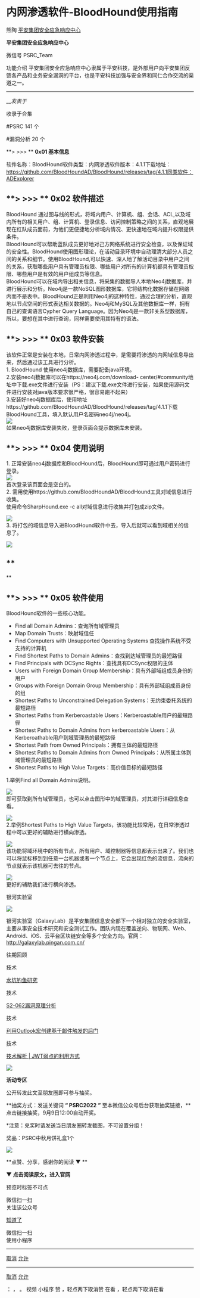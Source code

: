 #  内网渗透软件-BloodHound使用指南

熊陶  [ 平安集团安全应急响应中心 ](javascript:void\(0\);)

**平安集团安全应急响应中心** ![]()

微信号 PSRC_Team

功能介绍 平安集团安全应急响应中心隶属于平安科技，是外部用户向平安集团反馈各产品和业务安全漏洞的平台，也是平安科技加强与安全界和同仁合作交流的渠道之一。

____

___发表于_

收录于合集

#PSRC 141 个

#漏洞分析 20 个

  

**> >>> ** **0x01  基本信息**

  

软件名称：BloodHound软件类型：内网渗透软件版本：4.1.1下载地址：https://github.com/BloodHoundAD/BloodHound/releases/tag/4.1.1同类软件：ADExplorer

##  

##  **> >>> ** **0x02 软件描述**

  
BloodHound
通过图与线的形式，将域内用户、计算机、组、会话、ACL,以及域内所有的相关用户、组、计算机、登录信息、访问控制策略之间的关系，直观地展现在红队成员面前，为他们更便捷地分析域内情况、更快速地在域内提升权限提供条件。  
BloodHound可以帮助蓝队成员更好地对己方网络系统进行安全检查，以及保证域的安全性。BloodHound使用图形理论，在活动目录环境中自动理清大部分人员之间的关系和细节。使用BloodHound,可以快速、深人地了解活动目录中用户之间的关系，获取哪些用户具有管理员权限、哪些用户对所有的计算机都具有管理员权限、哪些用户是有效的用户组成员等信息。  
BloodHound可以在域内导出相关信息，将采集的数据导人本地Neo4j数据库，并进行展示和分析。Neo4j是一款NoSQL图形数据库，它将结构化数据存储在网络内而不是表中。BloodHound正是利用Neo4j的这种特性，通过合理的分析，直观地以节点空间的形式表达相关数据的。Neo4j和MySQL及其他数据库一样，拥有自己的查询语言Cypher
Query Language。因为Neo4j是一款非关系型数据库，所以，要想在其中进行查询，同样需要使用其特有的语法。

##  

##  **> >>> ** **0x03 软件安装**

  
该软件正常是安装在本地，日常内网渗透过程中，是需要将渗透的内网域信息导出来，然后通过该工具进行分析。  
1\. BloodHound 使用neo4j数据库，需要配备java环境。  
2.安装neo4j数据库可以在https://neo4j.com/download-
center/#community地址中下载.exe文件进行安装（PS：建议下载.exe文件进行安装，如果使用源码文件进行安装对java版本要求很严格，很容易跑不起来）  
3.安装好neo4j数据库后，使用地址https://github.com/BloodHoundAD/BloodHound/releases/tag/4.1.1下载BloodHound工具，填入默认用户名密码neo4j/neo4j。  
![](https://gitee.com/fuli009/images/raw/master/public/20220923141402.png)  
如果neo4j数据库安装失败，登录页面会提示数据库未安装。

##  

##  **> >>> ** **0x04 使用说明**

  
1\. 正常安装neo4j数据库和BloodHound后，BloodHound即可通过用户密码进行登录。  
![](https://gitee.com/fuli009/images/raw/master/public/20220923141403.png)  
首次登录该页面会是空白的。  
2\. 需用使用https://github.com/BloodHoundAD/BloodHound工具对域信息进行收集。  
使用命令SharpHound.exe -c all对域信息进行收集并打包成zip文件。  
  
![](https://gitee.com/fuli009/images/raw/master/public/20220923141405.png)  
3\. 将打包的域信息导入进BloodHound软件中去，导入后就可以看到域相关的信息了。  
  

![](https://gitee.com/fuli009/images/raw/master/public/20220923141407.png)

##  **  
**

##  **> >>> ** **0x05  软件使用**

  
BloodHound软件的一些核心功能。

  * Find all Domain Admins：查询所有域管理员
  * Map Domain Trusts：映射域信任
  * Find Computers with Unsupported Operating Systems 查找操作系统不受支持的计算机
  * Find Shortest Paths to Domain Admins：查找到达域管理员的最短路径
  * Find Principals with DCSync Rights：查找具有DCSync权限的主体
  * Users with Foreign Domain Group Membership：具有外部域组成员身份的用户
  * Groups with Foreign Domain Group Membership：具有外部域组成员身份的组
  * Shortest Paths to Unconstrained Delegation Systems：无约束委托系统的最短路径
  * Shortest Paths from Kerberoastable Users：Kerberoastable用户的最短路径
  * Shortest Paths to Domain Admins from kerberoastable Users：从Kerberoathable用户到域管理员的最短路径
  * Shortest Path from Owned Principals：拥有主体的最短路径
  * Shortest Paths to Domain Admins from Owned Principals：从所属主体到域管理员的最短路径
  * Shortest Paths to High Value Targets：高价值目标的最短路径

  
1.举例Find all Domain Admins说明。  
  
![](https://gitee.com/fuli009/images/raw/master/public/20220923141409.png)  
即可获取到所有域管理员，也可以点击图形中的域管理员，对其进行详细信息查看。  
  
![](https://gitee.com/fuli009/images/raw/master/public/20220923141410.png)  
2.举例Shortest Paths to High Value Targets，该功能比较常用，在日常渗透过程中可以更好的辅助进行横向渗透。  
  
![](https://gitee.com/fuli009/images/raw/master/public/20220923141413.png)  
该功能将域环境中的所有节点，所有用户、域控制器等信息都表示出来了。我们也可以将鼠标移到到任意一台机器或者一个节点上，它会出现红色的流信息，流向的节点就表示该机器可去往的节点。  
  
![](https://gitee.com/fuli009/images/raw/master/public/20220923141415.png)  
更好的辅助我们进行横向渗透。

  

  
  

银河实验室

![](https://gitee.com/fuli009/images/raw/master/public/20220923141416.png)

银河实验室（GalaxyLab）是平安集团信息安全部下一个相对独立的安全实验室，主要从事安全技术研究和安全测试工作。团队内现在覆盖逆向、物联网、Web、Android、iOS、云平台区块链安全等多个安全方向。官网：http://galaxylab.pingan.com.cn/

  

  

往期回顾

  

技术

[](http://mp.weixin.qq.com/s?__biz=MzIzODAwMTYxNQ==&mid=2652140750&idx=1&sn=907ceb3795a13e8b54910f67e67e8938&chksm=f320d86ec4575178eec0aed8e50d4a1c4ad91aa2edfde855fcf0bfa0d80301f33459c688a07f&scene=21#wechat_redirect)[水坑钓鱼研究](http://mp.weixin.qq.com/s?__biz=MzIzODAwMTYxNQ==&mid=2652142558&idx=1&sn=73637d6e2fa4ffeee0be92dee413368d&chksm=f320d77ec4575e6847bb18257ad65150870cff5a8f4160d0c3aa5d72beff22d8a5569f3c7e28&scene=21#wechat_redirect)  

技术  

[S2-062漏洞原理分析](http://mp.weixin.qq.com/s?__biz=MzIzODAwMTYxNQ==&mid=2652142452&idx=1&sn=f682bb48510b36243f29813f9fc8c5f6&chksm=f320d7d4c4575ec27ee173ed4be2870e4bf6cfe7d62991059578926442d5c898a25602c7887e&scene=21#wechat_redirect)  

技术

[利用Outlook宏创建基于邮件触发的后门](http://mp.weixin.qq.com/s?__biz=MzIzODAwMTYxNQ==&mid=2652142488&idx=1&sn=3b8db434dd0b2031543e3d592b9a0ac8&chksm=f320d738c4575e2e5cbce7e96055abb61343e46895c9fd7e42eaa2a618aa08efe54310a1e877&scene=21#wechat_redirect)  

技术

[技术解析 |
JWT弱点的利用方式](http://mp.weixin.qq.com/s?__biz=MzIzODAwMTYxNQ==&mid=2652142351&idx=1&sn=8c5d2bcad52df27c2f0ae5beb58fa41e&chksm=f320d7afc4575eb96fde8ea53681d2fd119f10d3decf3bbd5e5e6eaccc72ab255e1909f9d315&scene=21#wechat_redirect)  

  
  
![](https://gitee.com/fuli009/images/raw/master/public/20220923141417.png)

 **活动专区**

公开转发此文至朋友圈即可参与抽奖。

 **抽奖方式：发送关键词 **“ PSRC2022** **”** 至本微信公众号后台获取抽奖链接，**点击链接抽奖，9月9日12:00自动开奖。

*注意：兑奖时请发送当日朋友圈转发截图，不可设置分组！

奖品：PSRC中秋月饼礼盒1个

![](https://gitee.com/fuli009/images/raw/master/public/20220923141418.png)

  

  
  
  
  

 **点赞、分享，感谢你的阅读 ▼ **

  

 **▼  点击阅读原文，进入官网**

预览时标签不可点

微信扫一扫  
关注该公众号

[知道了](javascript:;)

微信扫一扫  
使用小程序

****

[取消](javascript:void\(0\);) [允许](javascript:void\(0\);)

****

[取消](javascript:void\(0\);) [允许](javascript:void\(0\);)

： ， 。   视频 小程序 赞 ，轻点两下取消赞 在看 ，轻点两下取消在看

